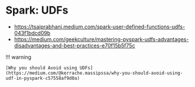 # Spark: UDFs

- https://tsaiprabhanj.medium.com/spark-user-defined-functions-udfs-043f1bdcd09b
- https://medium.com/geekculture/mastering-pyspark-udfs-advantages-disadvantages-and-best-practices-e70f15b5f75c

!!! warning

    [Why you should Avoid using UDFs](https://medium.com/@kerrache.massipssa/why-you-should-avoid-using-udf-in-pyspark-c57558af9d0a)
